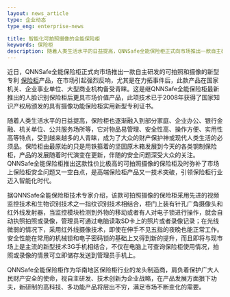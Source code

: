 ```yaml
---
layout: news_article
type: 企业动态
type_eng: enterprise-news

title: 智能化可拍照摄像的全能保险柜
keywords: 保险柜
description: 随着人类生活水平的日益提高，QNNSafe全能保险柜正式向市场推出一款自主研发的可拍照和摄像的新型专利保险柜产品，在市场引起强烈反响。
---
```

近日，QNNSafe全能保险柜正式向市场推出一款自主研发的可拍照和摄像的新型专利 [保险柜](http://www.qnn.com.cn/)产品，在市场引起强烈反响，尤其是在力拓事件后，此款产品在国家机关、企业事业单位、大型商业机构备受青睐。这是继QNNSafe全能保险柜最新推出的人脸识别保险柜后更具市场价值产品，此项技术已于2008年获得了国家知识产权局颁发的具有摄像功能保险柜实用新型专利证书。

随着人类生活水平的日益提高，保险柜也逐渐融入到部分家庭、企业办公、银行金融、机关单位、公共服务场所等，它对物品易管理、安全性高、操作方便、实用性高等特点，受到越来越多的人青睐，成为了大众的财产保护神或现代人类生活的必须品。保险柜由最原始的只是用铁箍着的坚固原木箱发展到今天的各类钢制保险柜，产品的发展随着时代演变在更新，伴随的安全问题深受大众的关注。QNNSafe全能保险柜推出这款性价比极高的可拍照摄像的保险柜及时弥补了市场上保险柜安全问题又一空白点，是高端保险柜产品又一技术突破，引领保险柜行业迈入智能化时代。

据QNNSafe全能保险柜技术专家介绍，该款可拍照摄像的保险柜采用先进的视频监控技术和生物识别技术之一指纹识别技术相结合，柜门上装有针孔广角摄像头和红外线发射器，当监控模块检测到外物的移动或者有人对电子锁进行操作，就会自动执照拍照或录像，管理员可通过电脑读取SD卡上的照片或者录像记录；在光线微弱的情况下，采用红外线摄像技术，即使在伸手不见五指的夜晚也能正常工作。安全性能在常用的机械锁和电子密码锁的基础上又得到新的提升，而且即将与现市场上是主流的新型技术3G手机相结合，不仅在电脑上可查询保险柜使用情况，拍照或录像的情景可立即储存发送到管理员手机上。

QNNSafe全能保险柜作为华南地区保险柜行业的龙头制造商，肩负着保护广大人民财产安全的使命，视自主研发、技术创新为企业战略，在产品发展方面狠下功夫，新研制的高科技、多功能产品将层出不穷，满足市场不断变化的需要。
